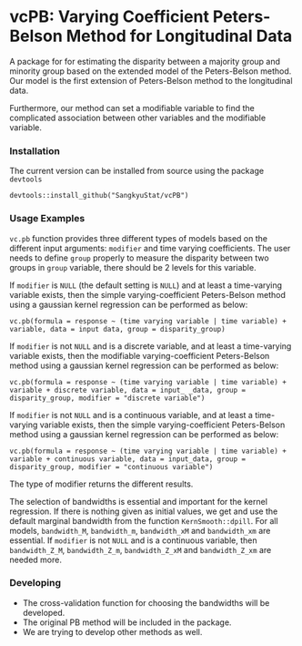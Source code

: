 # vcPB: Varying Coefficient Peters-Belson Method for Longitudinal Data
A package for for estimating the disparity between a majority group and minority group based on the extended model of the Peters-Belson method. Our model is the first extension of Peters-Belson method to the longitudinal data. 

Furthermore, our method can set a modifiable variable to find the complicated association between other variables and the modifiable variable.

### Installation

The current version can be installed from source using the package `devtools`
```
devtools::install_github("SangkyuStat/vcPB")
```

### Usage Examples

`vc.pb` function provides three different types of models based on the different input arguments: `modifier` and time varying coefficients. The user needs to define `group` properly to measure the disparity between two groups in `group` variable, there should be 2 levels for this variable. 

If `modifier` is `NULL` (the default setting is `NULL`) and at least a time-varying variable exists, then the simple varying-coefficient Peters-Belson method using a gaussian kernel regression can be performed as below:
```
vc.pb(formula = response ~ (time varying variable | time variable) + variable, data = input data, group = disparity_group)
```
If `modifier` is not `NULL` and is a discrete variable, and at least a time-varying variable exists, then the modifiable varying-coefficient Peters-Belson method using a gaussian kernel regression can be performed as below:
```
vc.pb(formula = response ~ (time varying variable | time variable) + variable + discrete variable, data = input_ _data, group = disparity_group, modifier = "discrete variable")
```
If `modifier` is not `NULL` and is a continuous variable, and at least a time-varying variable exists, then the simple varying-coefficient Peters-Belson method using a gaussian kernel regression can be performed as below:
```
vc.pb(formula = response ~ (time varying variable | time variable) + variable + continuous variable, data = input_data, group = disparity_group, modifier = "continuous variable")
```
The type of modifier returns the different results.

The selection of bandwidths is essential and important for the kernel regression. If there is nothing given as initial values, we get and use the default marginal bandwidth from the function `KernSmooth::dpill`. For all models, `bandwidth_M`, `bandwidth_m`, `bandwidth_xM` and `bandwidth_xm` are essential. If `modifier` is not `NULL` and is a continuous variable, then `bandwidth_Z_M`, `bandwidth_Z_m`, `bandwidth_Z_xM` and `bandwidth_Z_xm` are needed more.

### Developing

- The cross-validation function for choosing the bandwidths will be developed.
- The original PB method will be included in the package.
- We are trying to develop other methods as well.
